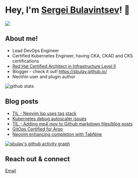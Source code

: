 # Hey, I'm <a href="https://www.linkedin.com/in/sergei-bulavintsev-3001ba45/" target="_blank">Sergei Bulavintsev</a>! 👋

<a href= "https://www.linkedin.com/in/sergei-bulavintsev-3001ba45/"><img src="https://img.icons8.com/nolan/50/linkedin.png"/></a>

## About me!

* Lead DevOps Engineer
* Certified Kubernetes Engineer, having CKA, CKAD and CKS certifications
* <a href="https://rhtapps.redhat.com/verify?certId=160-186-458">Red Hat Certified Architect in Infrastructure Level II</a>
* Blogger - check it out! <a href="https://sbulav.github.com/">https://sbulav.github.io/</a>
* NeoVim user and plugin author

<img src="https://github-readme-stats.vercel.app/api/?username=sbulav&show_icons=true&count_private=true&title_color=fffffff&icon_color=000000&text_color=000000" alt="github stats"/>

## Blog posts
<!-- BLOG-POST-LIST:START -->
- [TIL - Neovim lsp uses tag stack](https://sbulav.github.io/til/til-neovim-lsp-tagstack/)
- [Kubernetes debug autoscaler issues](https://sbulav.github.io/kubernetes/kubernetes-troubleshooting-autoscaler/)
- [TIL - Adding mp4 mov to Github markdown files/blog posts](https://sbulav.github.io/til/til-adding-video-to-github-markdown/)
- [GitOps Certified for Argo](https://sbulav.github.io/certifications/gitops-certified-for-argo/)
- [Neovim enhancing completion with TabNine](https://sbulav.github.io/vim/neovim-enhancing-completion-with-tabnine/)
<!-- BLOG-POST-LIST:END -->

[![sbulav's github activity graph](https://activity-graph.herokuapp.com/graph?username=sbulav&bg_color=000000&color=932092&line=932092&point=932092&area=true&hide_border=true)](https://github.com/sbulav?tab=repositories)


## Reach out & connect

[Email](mailto:sergey.bulavintsev@gmail.com)
